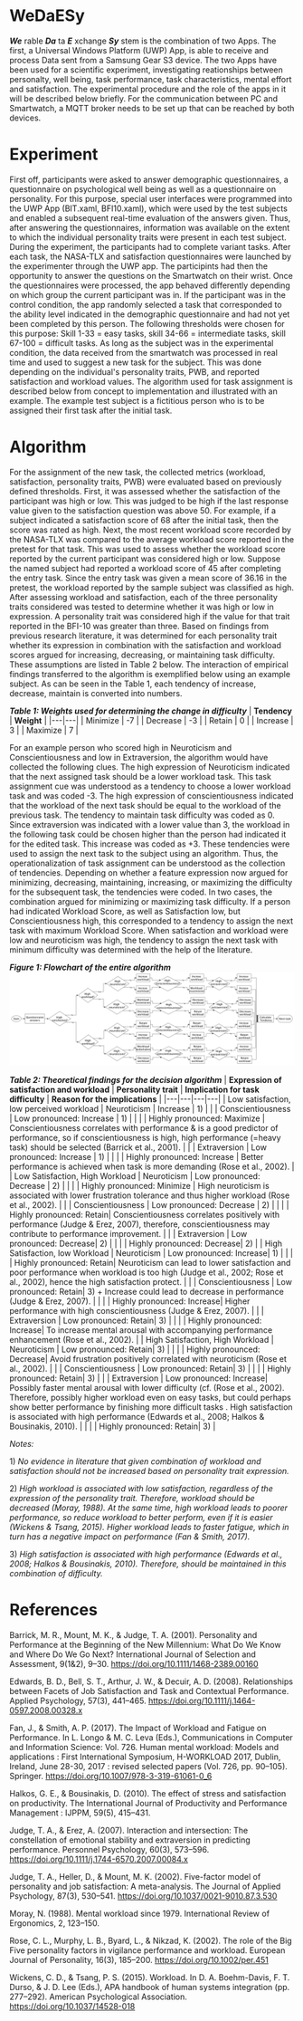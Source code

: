 # WeDaESy
_**We**_ rable _**Da**_ ta _**E**_ xchange _**Sy**_ stem is the combination of two Apps. The first, a Universal Windows Platform (UWP) App, is able to receive and process Data sent from a Samsung Gear S3 device. The two Apps have been used for a scientific experiment, investigating reationships between personalty, well being, task performance, task characteristics, mental effort and satisfaction. The experimental procedure and the role of the apps in it will be described below briefly. For the communication between PC and Smartwatch, a MQTT broker needs to be set up that can be reached by both devices.

# Experiment
First off, participants were asked to answer demographic questionnaires, a questionnaire on psychological well being as well as a questionnaire on personality. For this purpose, special user interfaces were programmed into the UWP App (BIT.xaml, BFI10.xaml), which were used by the test subjects and enabled a subsequent real-time evaluation of the answers given. Thus, after answering the questionnaires, information was available on the extent to which the individual personality traits were present in each test subject.
During the experiment, the participants had to complete variant tasks. After each task, the NASA-TLX and satisfaction questionnaires were launched by the experimenter through the UWP app. The participints had then the opportunity to answer the questions on the Smartwatch on their wrist. Once the questionnaires were processed, the app behaved differently depending on which group the current participant was in. If the participant was in the control condition, the app randomly selected a task that corresponded to the ability level indicated in the demographic questionnaire and had not yet been completed by this person. The following thresholds were chosen for this purpose: Skill 1-33 = easy tasks, skill 34-66 = intermediate tasks, skill 67-100 = difficult tasks. As long as the subject was in the experimental condition, the data received from the smartwatch was processed in real time and used to suggest a new task for the subject. This was done depending on the individual's personality traits, PWB, and reported satisfaction and workload values. The algorithm used for task assignment is described below from concept to implementation and illustrated with an example. The example test subject is a fictitious person who is to be assigned their first task after the initial task.
# Algorithm
For the assignment of the new task, the collected metrics (workload, satisfaction, personality traits, PWB) were evaluated based on previously defined thresholds. First, it was assessed whether the satisfaction of the participant was high or low. This was judged to be high if the last response value given to the satisfaction question was above 50. For example, if a subject indicated a satisfaction score of 68 after the initial task, then the score was rated as high. Next, the most recent workload score recorded by the NASA-TLX was compared to the average workload score reported in the pretest for that task. This was used to assess whether the workload score reported by the current participant was considered high or low. Suppose the named subject had reported a workload score of 45 after completing the entry task. Since the entry task was given a mean score of 36.16 in the pretest, the workload reported by the sample subject was classified as high. After assessing workload and satisfaction, each of the three personality traits considered was tested to determine whether it was high or low in expression. A personality trait was considered high if the value for that trait reported in the BFI-10 was greater than three. Based on findings from previous research literature, it was determined for each personality trait whether its expression in combination with the satisfaction and workload scores argued for increasing, decreasing, or maintaining task difficulty. These assumptions are listed in Table 2 below. The interaction of empirical findings transferred to the algorithm is exemplified below using an example subject. As can be seen in the Table 1, each tendency of increase, decrease, maintain is converted into numbers.

_**Table 1: Weights used for determining the change in difficulty**_
| **Tendency** | **Weight** |
|---|---|
| Minimize | \-7 |
| Decrease | \-3 |
| Retain | 0 |
| Increase | 3 |
| Maximize | 7 |

For an example person who scored high in Neuroticism and Conscientiousness and low in Extraversion, the algorithm would have collected the following clues. The high expression of Neuroticism indicated that the next assigned task should be a lower workload task. This task assignment cue was understood as a tendency to choose a lower workload task and was coded -3. The high expression of conscientiousness indicated that the workload of the next task should be equal to the workload of the previous task. The tendency to maintain task difficulty was coded as 0. Since extraversion was indicated with a lower value than 3, the workload in the following task could be chosen higher than the person had indicated it for the edited task. This increase was coded as +3. These tendencies were used to assign the next task to the subject using an algorithm. 
Thus, the operationalization of task assignment can be understood as the collection of tendencies. Depending on whether a feature expression now argued for minimizing, decreasing, maintaining, increasing, or maximizing the difficulty for the subsequent task, the tendencies were coded. In two cases, the combination argued for minimizing or maximizing task difficulty. If a person had indicated Workload Score, as well as Satisfaction low, but Conscientiousness high, this corresponded to a tendency to assign the next task with maximum Workload Score. When satisfaction and workload were low and neuroticism was high, the tendency to assign the next task with minimum difficulty was determined with the help of the literature.


_**Figure 1: Flowchart of the entire algorithm**_
![Flowchart](https://github.com/jagru20/WeDaESy_UWP/blob/main/img/flowchart.png)

_**Table 2: Theoretical findings for the decision algorithm**_
| **Expression of satisfaction and workload** | **Personality trait** | **Implication for task difficulty** | **Reason for the implications** |
|---|---|---|---|
| Low satisfaction, low perceived workload | Neuroticism | Increase | 1\) |
|  | Conscientiousness | Low pronounced: Increase | 1\) |
|  |  | Highly pronounced: Maximize | Conscientiousness correlates with performance & is a good predictor of performance, so if conscientiousness is high, high performance \(=heavy task\) should be selected \(Barrick et al\., 2001\). |
|  | Extraversion | Low pronounced: Increase | 1\) |
|  |  | Highly pronounced: Increase | Better performance is achieved when task is more demanding \(Rose et al\., 2002\)\. |
| Low Satisfaction, High Workload | Neuroticism | Low pronounced: Decrease | 2\) |
|  |  | Highly pronounced: Minimize | High neuroticism is associated with lower frustration tolerance and thus higher workload \(Rose et al., 2002\)\. |
|  | Conscientiousness | Low pronounced: Decrease | 2\) |
|  |  | Highly pronounced: Retain| Conscientiousness correlates positively with performance \(Judge & Erez, 2007\), therefore, conscientiousness may contribute to performance improvement. |
|  | Extraversion | Low pronounced: Decrease| 2\) |
|  |  | Highly pronounced: Decrease| 2\) |
| High Satisfaction, low Workload | Neuroticism | Low pronounced: Increase| 1\) |
|  |  | Highly pronounced: Retain| Neuroticism can lead to lower satisfaction and poor performance when workload is too high \(Judge et al\., 2002; Rose et al\., 2002\), hence the high satisfaction protect\. |
|  | Conscientiousness | Low pronounced: Retain| 3\) \+ Increase could lead to decrease in performance \(Judge & Erez, 2007\)\. |
|  |  | Highly pronounced: Increase| Higher performance with high conscientiousness \(Judge & Erez, 2007\)\. |
|  | Extraversion | Low pronounced: Retain| 3\) |
|  |  | Highly pronounced: Increase| To increase mental arousal with accompanying performance enhancement \(Rose et al\., 2002\)\. |
| High Satisfaction, High Workload | Neuroticism | Low pronounced: Retain| 3\) |
|  |  | Highly pronounced: Decrease| Avoid frustration positively correlated with neuroticism \(Rose et al\., 2002\). |
|  | Conscientiousness | Low pronounced: Retain| 3\) |
|  |  | Highly pronounced: Retain| 3\) |
|  | Extraversion | Low pronounced: Increase| Possibly faster mental arousal with lower difficulty \(cf. \(Rose et al\., 2002\)\. Therefore, possibly higher workload even on easy tasks, but could perhaps show better performance by finishing more difficult tasks \. High satisfaction is associated with high performance \(Edwards et al\., 2008; Halkos & Bousinakis, 2010\). |
|  |  | Highly pronounced: Retain| 3\) |

_Notes:_

1\) _No evidence in literature that given combination of workload and satisfaction should not be increased based on personality trait expression._

2\) _High workload is associated with low satisfaction, regardless of the expression of the personality trait. Therefore, workload should be decreased (Moray, 1988). At the same time, high workload leads to poorer performance, so reduce workload to better perform, even if it is easier (Wickens & Tsang, 2015). Higher workload leads to faster fatigue, which in turn has a negative impact on performance (Fan & Smith, 2017)._

3\) _High satisfaction is associated with high performance (Edwards et al., 2008; Halkos & Bousinakis, 2010). Therefore, should be maintained in this combination of difficulty._ 

# References
Barrick, M. R., Mount, M. K., & Judge, T. A. (2001). Personality and Performance at the Beginning of the New Millennium: What Do We Know and Where Do We Go Next? International Journal of Selection and Assessment, 9(1&2), 9–30. https://doi.org/10.1111/1468-2389.00160

Edwards, B. D., Bell, S. T., Arthur, J. W., & Decuir, A. D. (2008). Relationships between Facets of Job Satisfaction and Task and Contextual Performance. Applied Psychology, 57(3), 441–465. https://doi.org/10.1111/j.1464-0597.2008.00328.x

Fan, J., & Smith, A. P. (2017). The Impact of Workload and Fatigue on Performance. In L. Longo & M. C. Leva (Eds.), Communications in Computer and Information Science: Vol. 726. Human mental workload: Models and applications : First International Symposium, H-WORKLOAD 2017, Dublin, Ireland, June 28-30, 2017 : revised selected papers (Vol. 726, pp. 90–105). Springer. https://doi.org/10.1007/978-3-319-61061-0_6

Halkos, G. E., & Bousinakis, D. (2010). The effect of stress and satisfaction on productivity. The International Journal of Productivity and Performance Management : IJPPM, 59(5), 415–431.

Judge, T. A., & Erez, A. (2007). Interaction and intersection: The constellation of emotional stability and extraversion in predicting performance. Personnel Psychology, 60(3), 573–596. https://doi.org/10.1111/j.1744-6570.2007.00084.x

Judge, T. A., Heller, D., & Mount, M. K. (2002). Five-factor model of personality and job satisfaction: A meta-analysis. The Journal of Applied Psychology, 87(3), 530–541. https://doi.org/10.1037/0021-9010.87.3.530

Moray, N. (1988). Mental workload since 1979. International Review of Ergonomics, 2, 123–150.

Rose, C. L., Murphy, L. B., Byard, L., & Nikzad, K. (2002). The role of the Big Five personality factors in vigilance performance and workload. European Journal of Personality, 16(3), 185–200. https://doi.org/10.1002/per.451

Wickens, C. D., & Tsang, P. S. (2015). Workload. In D. A. Boehm-Davis, F. T. Durso, & J. D. Lee (Eds.), APA handbook of human systems integration (pp. 277–292). American Psychological Association. https://doi.org/10.1037/14528-018
